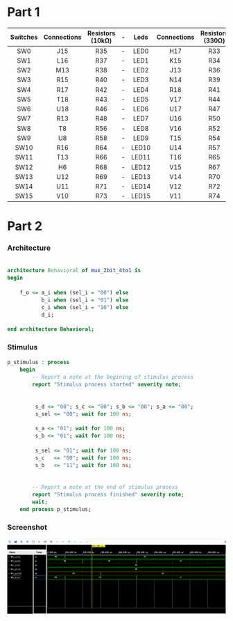 # Part 1 

| **Switches** | **Connections** | **Resistors (10kΩ)** |-| **Leds** | **Connections** | **Resistors (330Ω)** |
| :-: | :-: | :-: | :-: | :-: | :-: | :-: |
| SW0 | J15 | R35 |-| LED0 | H17 | R33 |
| SW1 | L16 | R37 |-| LED1 | K15 | R34 |
| SW2 | M13 | R38 |-| LED2 | J13 | R36 |
| SW3 | R15 | R40 |-| LED3 | N14 | R39 |
| SW4 | R17 | R42 |-| LED4 | R18 | R41 |
| SW5 | T18 | R43 |-| LED5 | V17 | R44 |
| SW6 | U18 | R46 |-| LED6 | U17 | R47 |
| SW7 | R13 | R48 |-| LED7 | U16 | R50 |
| SW8 | T8 | R56 |-| LED8 | V16 | R52 | 
| SW9 | U8 | R58 |-| LED9 | T15 | R54 | 
| SW10 | R16 | R64 |-| LED10 | U14 | R57 | 
| SW11 | T13 | R66 |-| LED11 | T16 | R65 | 
| SW12 | H6 | R68 |-| LED12 | V15 | R67 | 
| SW13 | U12 | R69 |-| LED13 | V14 | R70 | 
| SW14 | U11 | R71 |-| LED14 | V12 | R72 | 
| SW15 | V10 | R73 |-| LED15 | V11 | R74 | 


# Part 2

### Architecture

```vhdl

architecture Behavioral of mux_2bit_4to1 is
begin

    f_o <= a_i when (sel_i = "00") else
           b_i when (sel_i = "01") else
           c_i when (sel_i = "10") else
           d_i;
           
end architecture Behavioral;
```

### Stimulus

```vhdl
p_stimulus : process
    begin
        -- Report a note at the begining of stimulus process
        report "Stimulus process started" severity note;
        
        
         s_d <= "00"; s_c <= "00"; s_b <= "00"; s_a <= "00";
         s_sel <= "00"; wait for 100 ns;    
         
         s_a <= "01"; wait for 100 ns;
         s_b <= "01"; wait for 100 ns; 
         
         s_sel <= "01"; wait for 100 ns;
         s_c   <= "00"; wait for 100 ns;   
         s_b   <= "11"; wait for 100 ns;
        
        
        -- Report a note at the end of stimulus process
        report "Stimulus process finished" severity note;
        wait;
    end process p_stimulus;
```
### Screenshot

![alt text](Images/Screenshot.PNG)